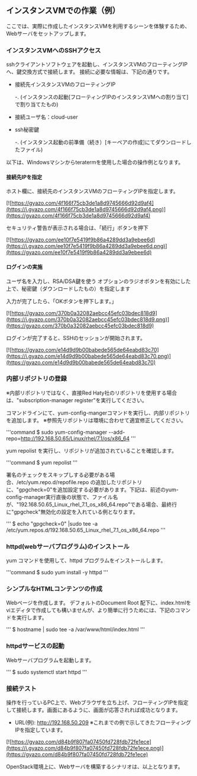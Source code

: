 ## インスタンスVMでの作業（例）

ここでは、実際に作成したインスタンスVMを利用するシーンを体験するため、Webサーバをセットアップします。

### インスタンスVMへのSSHアクセス

sshクライアントソフトウェアを起動し、インスタンスVMのフローティングIPへ、鍵交換方式で接続します。
接続に必要な情報は、下記の通りです。
 * 接続先インスタンスVMのフローティングIP
 
    -. (インスタンスの起動[フローティングIPのインスタンスVMへの割り当て]で割り当てたもの)
 * 接続ユーザ名：cloud-user 
 * ssh秘密鍵 
 
    -. (インスタンス起動の前準備（続き）[キーペアの作成]にてダウンロードしたファイル)
    

以下は、Windowsマシンからteratermを使用した場合の操作例となります。

#### 接続先IPを指定
ホスト欄に、接続先のインスタンスVMのフローティングIPを指定します。

[![https://gyazo.com/4f166f75cb3de1a8d9745666d92d9af4](https://i.gyazo.com/4f166f75cb3de1a8d9745666d92d9af4.png)](https://gyazo.com/4f166f75cb3de1a8d9745666d92d9af4)

セキュリティ警告が表示される場合は、「続行」ボタンを押下

[![https://gyazo.com/ee10f7e5419f9b86a4289dd3a9ebee6d](https://i.gyazo.com/ee10f7e5419f9b86a4289dd3a9ebee6d.png)](https://gyazo.com/ee10f7e5419f9b86a4289dd3a9ebee6d)

#### ログインの実施

ユーザ名を入力し、RSA/DSA鍵を使う オプションのラジオボタンを有効にした上で、秘密鍵（ダウンロードしたもの）を指定します

入力が完了したら、「OKボタンを押下します。」

[![https://gyazo.com/370b0a32082aebcc45efc03bdec818d9](https://i.gyazo.com/370b0a32082aebcc45efc03bdec818d9.png)](https://gyazo.com/370b0a32082aebcc45efc03bdec818d9)


ログインが完了すると、SSHのセッションが開始されます。

[![https://gyazo.com/e14d9d9b00babede565de64eabd83c70](https://i.gyazo.com/e14d9d9b00babede565de64eabd83c70.png)](https://gyazo.com/e14d9d9b00babede565de64eabd83c70)


### 内部リポジトリの登録
※内部リポジトリではなく、直接Red Haty社のリポジトリを使用する場合は、"subscription-manager register"を実行してください。

コマンドラインにて、yum-config-mangerコマンドを実行し、内部リポジトリを追加します。
※参照先リポジトリは環境に合わせて適宜修正してください。

'''command
$ sudo yum-config-manager --add-repo=http://192.168.50.65/Linux/rhel/7.1/os/x86_64
'''

yum repolist を実行し、リポジトリが追加されていることを確認します。

'''command
$ yum repolist
'''

署名のチェックをスキップしする必要がある場合、/etc/yum.repo.d/repofile.repo の追加したリポジトリに、"gpgcheck=0"を追加設定する必要があります。下記は、前述のyum-config-manager実行直後の状態で、ファイル名が、"192.168.50.65_Linux_rhel_7.1_os_x86_64.repo"である場合、最終行に"gpgcheck"無効化の設定を入れている例となります。

'''
$ echo "gpgcheck=0" |sudo tee -a /etc/yum.repos.d/192.168.50.65_Linux_rhel_7.1_os_x86_64.repo
'''

### httpd(webサーバプログラム)のインストール
yum コマンドを使用して、httpd プログラムをインストールします。

'''command
$ sudo yum install -y httpd
'''

### シンプルなHTMLコンテンツの作成
Webページを作成します。 デフォルトのDocument Root 配下に、index.htmlをviエディタで作成しても構いませんが、より簡単に行うためには、下記のコマンドを実行します。

'''
$ hostname | sudo tee -a /var/www/html/index.html
'''

### httpdサービスの起動
Webサーバプログラムを起動します。

'''
$ sudo systemctl start httpd
'''

### 接続テスト
操作を行っているPC上で、Webブラウザを立ち上げ、フローティングIPを指定して接続します。画面にあるように、画面が応答されれば成功となります。

* URL(例): http://192.168.50.209 ※これまでの例で示してきたフローティングIPを指定しています。

[![https://gyazo.com/d84b9f807fa07450fd728fdb72fe1ece](https://i.gyazo.com/d84b9f807fa07450fd728fdb72fe1ece.png)](https://gyazo.com/d84b9f807fa07450fd728fdb72fe1ece)


OpenStack環境上に、Webサーバを構築するシナリオは、以上となります。
